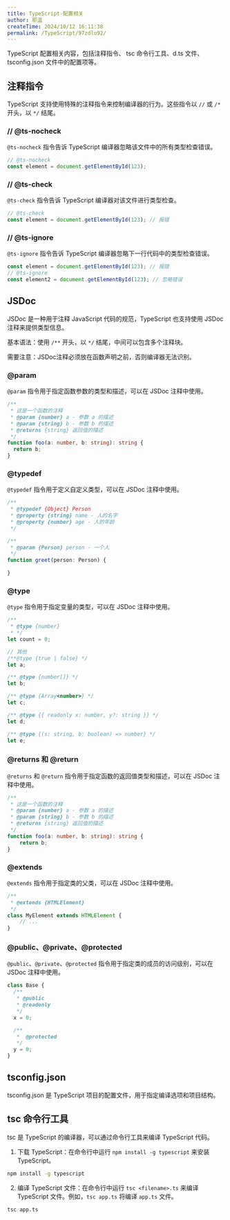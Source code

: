 ```yaml
---
title: TypeScript-配置相关
author: 耶温
createTime: 2024/10/12 16:11:38
permalink: /TypeScript/97zdlo92/
---
```

TypeScript 配置相关内容，包括注释指令、 tsc 命令行工具、d.ts 文件、tsconfig.json 文件中的配置项等。
## 注释指令

TypeScript 支持使用特殊的注释指令来控制编译器的行为。这些指令以 `//` 或 `/*` 开头，以 `*/` 结尾。

### // @ts-nocheck

`@ts-nocheck` 指令告诉 TypeScript 编译器忽略该文件中的所有类型检查错误。

```typescript
// @ts-nocheck
const element = document.getElementById(123);
```

### // @ts-check

`@ts-check` 指令告诉 TypeScript 编译器对该文件进行类型检查。

```typescript
// @ts-check
const element = document.getElementById(123); // 报错
```

### // @ts-ignore

`@ts-ignore` 指令告诉 TypeScript 编译器忽略下一行代码中的类型检查错误。

```typescript
const element = document.getElementById(123); // 报错
// @ts-ignore
const element2 = document.getElementById(123); // 忽略错误
```

## JSDoc

JSDoc 是一种用于注释 JavaScript 代码的规范，TypeScript 也支持使用 JSDoc 注释来提供类型信息。

基本语法：使用 `/**` 开头，以 `*/` 结尾，中间可以包含多个注释块。

需要注意：JSDoc注释必须放在函数声明之前，否则编译器无法识别。
### @param
`@param` 指令用于指定函数参数的类型和描述，可以在 JSDoc 注释中使用。
```typescript
/**
 * 这是一个函数的注释
 * @param {number} a - 参数 a 的描述
 * @param {string} b - 参数 b 的描述
 * @returns {string} 返回值的描述
 */
function foo(a: number, b: string): string {
  return b;
}
```



### @typedef

`@typedef` 指令用于定义自定义类型，可以在 JSDoc 注释中使用。

```typescript
/**
 * @typedef {Object} Person
 * @property {string} name - 人的名字
 * @property {number} age - 人的年龄
 */

/**
 * @param {Person} person - 一个人
 */
function greet(person: Person) {
    
}
```

### @type

`@type` 指令用于指定变量的类型，可以在 JSDoc 注释中使用。

```typescript
/**
 * @type {number} 
 * */
let count = 0;

// 其他
/**@type {true | false} */
let a;

/** @type {number[]} */
let b;

/** @type {Array<number>} */
let c;

/** @type {{ readonly x: number, y?: string }} */
let d;

/** @type {(s: string, b: boolean) => number} */
let e;
```
### @returns 和 @return

`@returns` 和 `@return` 指令用于指定函数的返回值类型和描述，可以在 JSDoc 注释中使用。

```typescript
/**
 * 这是一个函数的注释
 * @param {number} a - 参数 a 的描述
 * @param {string} b - 参数 b 的描述
 * @returns {string} 返回值的描述
 */
function foo(a: number, b: string): string {
    return b;
}
```
### @extends

`@extends` 指令用于指定类的父类，可以在 JSDoc 注释中使用。

```typescript
/**
 * @extends {HTMLElement}
 */
class MyElement extends HTMLElement {
    // ...
}


```
### @public、@private、@protected

`@public`、`@private`、`@protected` 指令用于指定类的成员的访问级别，可以在 JSDoc 注释中使用。

```typescript
class Base {
  /**
   * @public
   * @readonly
   */
  x = 0;

  /**
   *  @protected
   */
  y = 0;
}
```
## tsconfig.json

tsconfig.json 是 TypeScript 项目的配置文件，用于指定编译选项和项目结构。



## tsc 命令行工具

tsc 是 TypeScript 的编译器，可以通过命令行工具来编译 TypeScript 代码。

1. 下载 TypeScript：在命令行中运行 `npm install -g typescript` 来安装 TypeScript。
```bash
npm install -g typescript
```
2. 编译 TypeScript 文件：在命令行中运行 `tsc <filename>.ts` 来编译 TypeScript 文件。例如，`tsc app.ts` 将编译 `app.ts` 文件。
```bash
tsc app.ts
```


